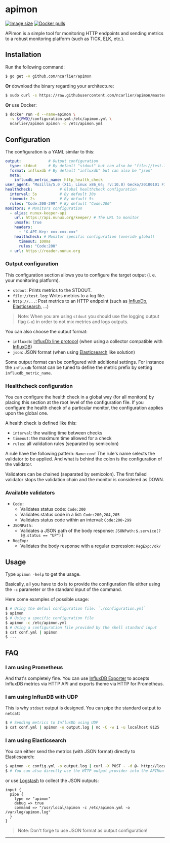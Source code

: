 # apimon

[![Image size](https://images.microbadger.com/badges/image/ncarlier/apimon.svg)](https://microbadger.com/images/ncarlier/apimon)
[![Docker pulls](https://img.shields.io/docker/pulls/ncarlier/apimon.svg)](https://hub.docker.com/r/ncarlier/apimon/)

APImon is a simple tool for monitoring HTTP endpoints and sending metrics to a
robust monitoring platform (such as TICK, ELK, etc.).

## Installation

Run the following command:

```bash
$ go get -v github.com/ncarlier/apimon
```

**Or** download the binary regarding your architecture:

```bash
$ sudo curl -s https://raw.githubusercontent.com/ncarlier/apimon/master/install.sh | bash
```

**Or** use Docker:

```bash
$ docker run -d --name=apimon \
  -v ${PWD}/configuration.yml:/etc/apimon.yml \
  ncarlier/apimon apimon -c /etc/apimon.yml
```

## Configuration

The configuration is a YAML similar to this:

```yaml
output:            # Output configuration
  type: stdout     # By default "stdout" but can also be "file://test.log" or "http://localhost:8086/write?db=test"
  format: influxdb # By default "influxdb" but can also be "json"
  meta:
    influxdb_metric_name: http_health_check
user_agent: "Mozilla/5.0 (X11; Linux x86_64; rv:10.0) Gecko/20100101 Firefox/10.0"
healthcheck:            # Global healthcheck configuration
  interval: 5s          # By default 30s
  timeout: 2s           # By default 5s
  rules: "Code:200-299" # By default "Code:200"
monitors: # Monitors configuration
  - alias: nunux-keeper-api
    url: https://api.nunux.org/keeper/ # The URL to monitor
    unsafe: true
    headers:
      - "X-API-Key: xxx-xxx-xxx"
    healthcheck: # Monitor specific configuration (overide global)
      timeout: 100ms
      rules: "Code:200"
  - url: https://reader.nunux.org
```

### Output configuration

This configuration section allows you to configure the target output
(i. e. your monitoring platform).

- `stdout`: Prints metrics to the STDOUT.
- `file://test.log`: Writes metrics to a log file.
- `http://...`: Post metrics to an HTTP endpoint (such as [InfluxDb][influxdb],
  [Elasticsearch][elasticsearch], ...)

> Note: When you are using `stdout` you should use the logging output flag
> (`-o`) in order to not mix metrics and logs outputs.

You can also choose the output format:

- `influxdb`: [InfluxDb line protocol][influxdb-line-protocol] (when using a
  collector compatible with [InfluxDB][influxdb])
- `json`: JSON format (when using [Elasticsearch][elasticsearch] like solution)

Some output format can be configured with additional settings.
For instance the `influxdb` format can be tuned to define the metric prefix by
setting `influxdb_metric_name`.

### Healthcheck configuration

You can configure the health check in a global way (for all monitors) by placing
this section at the root level of the configuration file.
If you configure the health check of a particular monitor, the configuration
applies upon the global one.

A health check is defined like this:

- `interval`: the waiting time between checks
- `timeout`: the maximum time allowed for a check
- `rules`: all validation rules (separated by semicolon)

A rule have the following pattern: `Name:conf`
The rule's name selects the validator to be applied.
And what is behind the colon is the configuration of the validator.

Validators can be chained (separated by semicolon).
The first failed validator stops the validation chain and the monitor is
considered as DOWN.

### Available validators

- `Code:`
  - Validates status code: `Code:200`
  - Validates status code in a list: `Code:200,204,205`
  - Validates status code within an interval: `Code:200-299`
- `JSONPath:`
  - Validates a JSON path of the body response:
    `JSONPath:$.service[?(@.status == "UP")]`
- `RegExp:`
  - Validates the body response with a regular expression: `RegExp:/ok/`

## Usage

Type `apimon -help` to get the usage.

Basically, all you have to do is to provide the configuration file either using
the `-c` parameter or the standard input of the command.

Here come examples of possible usage:

```bash
$ # Using the defaul configuration file: `./configuration.yml`
$ apimon
$ # Using a specific configuration file
$ apimon -c /etc/apimon.yml
$ # Using a configuration file provided by the shell standard input
$ cat conf.yml | apimon
$ ...
```

## FAQ

### I am using Prometheus

And that's completely fine.
You can use [InfluxDB Exporter][influxdb-exporter] to accepts InfluxDB metrics
via HTTP API and exports theme via HTTP for Prometheus.

### I am using InfluxDB with UDP

This is why `stdout` output is designed.
You can pipe the standard output to `netcat`:

```bash
$ # Sending metrics to InfluxDb using UDP
$ cat conf.yml | apimon -o output.log | nc -C -w 1 -u localhost 8125
```

### I am using Elasticsearch

You can either send the metrics (with JSON format) directly to Elasticsearch:

```bash
$ apimon -c config.yml -o output.log | curl -X POST - -d @- http://localhost:9200/index/doc
$ # You can also directly use the HTTP output provider into the APIMon configuration
```

or use [Logstash][logstash] to collect the JSON outputs:

```
input {
  pipe {
    type => "apimon"
    debug => true
    command => "/usr/local/apimon -c /etc/apimon.yml -o /var/log/apimon.log"
  }
}
```

> Note: Don't forge to use JSON format as output configuration!

---

[elasticsearch]: https://www.elastic.co/products/elasticsearch
[logstash]: https://www.elastic.co/products/logstash
[influxdb]: https://github.com/influxdata/influxdb
[influxdb-line-protocol]: https://docs.influxdata.com/influxdb/v1.4/write_protocols/line_protocol_tutorial/
[influxdb-exporter]: https://github.com/prometheus/influxdb_exporter
